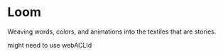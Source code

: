 # Loom

Weaving words, colors, and animations into the textiles that are stories.

might need to use webACLId
